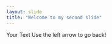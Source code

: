 ```yaml
---
layout: slide
title: "Welcome to my second slide"
--- 
```

Your Text
Use the left arrow to go back!
